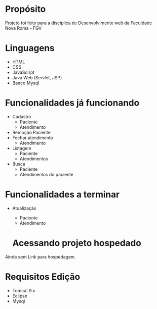 # Propósito
Projeto foi feito para a disciplica de Desenvolvimento web da Faculdade Nova Roma - FGV

# Linguagens
- HTML
- CSS
- JavaScript
- Java Web (Servlet, JSP)
- Banco Mysql

# Funcionalidades já funcionando
- Cadastro
  - Paciente
  - Atendimento
- Remoção
  Paciente
- Fechar atendimento
  - Atendimento
- Listagem
  - Paciente
  - Atendimentos
- Busca
  - Paciente
  - Atendimentos do paciente

# Funcionalidades a terminar
- Atualização
  - Paciente
  - Atendimento
  
  # Acessando projeto hospedado
Ainda sem Link para hospedagem.

# Requisitos Edição
- Tomcat 9.x
- Eclipse
- Mysql
